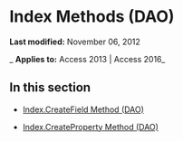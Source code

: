 
# Index Methods (DAO)

 **Last modified:** November 06, 2012

 _ **Applies to:** Access 2013 | Access 2016_

## In this section


- [Index.CreateField Method (DAO)](fc82b785-8768-b144-a2a4-c1f1798865a6.md)
    
- [Index.CreateProperty Method (DAO)](712bccd2-c8a8-cc96-6f77-6d93d92320d9.md)
    
